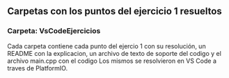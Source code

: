 
## **Carpetas con los puntos del ejercicio 1 resueltos**

### **Carpeta: VsCodeEjercicios**
Cada carpeta contiene cada punto del ejercio 1 con su resolución,
un README con la explicacion, un archivo de texto de soporte del codigo y
el archivo main.cpp con el codigo
Los mismos se resolvieron en VS Code a traves de PlatformIO.	 

